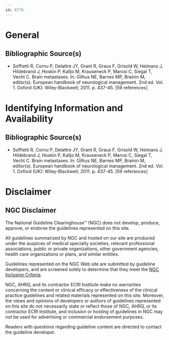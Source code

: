 ```yaml
---
id: 8770
---
```


# General

## Bibliographic Source(s)

- Soffietti R, Cornu P, Delattre JY, Grant R, Graus F, Grisold W, Heimans J, Hildebrand J, Hoskin P, Kalljo M, Krauseneck P, Marosi C, Siegal T, Vecht C. Brain metastases. In: Gilhus NE, Barnes MP, Brainin M, editor(s). European handbook of neurological management. 2nd ed. Vol. 1. Oxford (UK): Wiley-Blackwell; 2011. p. 437-45. [59 references]

# Identifying Information and Availability

## Bibliographic Source(s)

- Soffietti R, Cornu P, Delattre JY, Grant R, Graus F, Grisold W, Heimans J, Hildebrand J, Hoskin P, Kalljo M, Krauseneck P, Marosi C, Siegal T, Vecht C. Brain metastases. In: Gilhus NE, Barnes MP, Brainin M, editor(s). European handbook of neurological management. 2nd ed. Vol. 1. Oxford (UK): Wiley-Blackwell; 2011. p. 437-45. [59 references]

# Disclaimer

## NGC Disclaimer

The National Guideline Clearinghouse™ (NGC) does not develop, produce, approve, or endorse the guidelines represented on this site.

All guidelines summarized by NGC and hosted on our site are produced under the auspices of medical specialty societies, relevant professional associations, public or private organizations, other government agencies, health care organizations or plans, and similar entities.

Guidelines represented on the NGC Web site are submitted by guideline developers, and are screened solely to determine that they meet the [NGC Inclusion Criteria](/help-and-about/summaries/inclusion-criteria).

NGC, AHRQ, and its contractor ECRI Institute make no warranties concerning the content or clinical efficacy or effectiveness of the clinical practice guidelines and related materials represented on this site. Moreover, the views and opinions of developers or authors of guidelines represented on this site do not necessarily state or reflect those of NGC, AHRQ, or its contractor ECRI Institute, and inclusion or hosting of guidelines in NGC may not be used for advertising or commercial endorsement purposes.

Readers with questions regarding guideline content are directed to contact the guideline developer.

